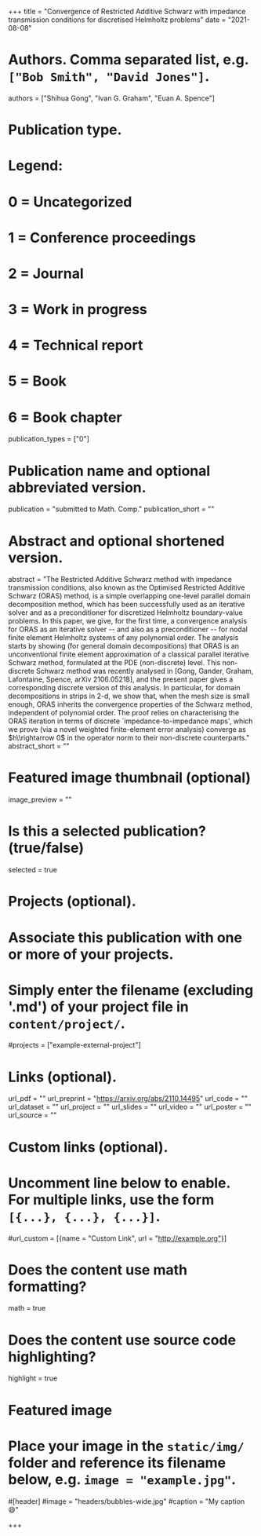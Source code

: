+++
title = "Convergence of Restricted Additive Schwarz with impedance transmission conditions for discretised Helmholtz problems"
date = "2021-08-08"

# Authors. Comma separated list, e.g. `["Bob Smith", "David Jones"]`.
authors = ["Shihua Gong", "Ivan G. Graham", "Euan A. Spence"]

# Publication type.
# Legend:
# 0 = Uncategorized
# 1 = Conference proceedings
# 2 = Journal
# 3 = Work in progress
# 4 = Technical report
# 5 = Book
# 6 = Book chapter
publication_types = ["0"]

# Publication name and optional abbreviated version.
publication = "submitted to Math. Comp."
publication_short = ""

# Abstract and optional shortened version.
abstract = "The  Restricted Additive  Schwarz method  with impedance  transmission conditions, also known as the  Optimised Restricted Additive Schwarz (ORAS)  method,  is a simple overlapping  one-level parallel domain decomposition method, which has been successfully used as an iterative solver and as a preconditioner for   discretized Helmholtz boundary-value problems. In this paper, we give, for the first time, a convergence analysis for ORAS as an iterative solver -- and also as a preconditioner -- for nodal finite element Helmholtz systems of any polynomial order. The analysis starts by showing  (for general domain decompositions)  that ORAS is  an unconventional finite element approximation of a classical parallel iterative Schwarz method, formulated at the PDE (non-discrete) level. This non-discrete Schwarz method was recently analysed in [Gong, Gander, Graham, Lafontaine, Spence, arXiv 2106.05218], and the present paper gives a corresponding discrete version of this analysis. In particular, for  domain decompositions in strips in 2-d, we show that, when the mesh size is small enough, ORAS inherits the convergence properties of the Schwarz method, independent of polynomial order. The proof relies on characterising the ORAS iteration in terms of discrete `impedance-to-impedance maps', which we prove (via a novel weighted finite-element error analysis)  converge as $h\\rightarrow 0$ in the operator norm to their non-discrete counterparts."
abstract_short = ""

# Featured image thumbnail (optional)
image_preview = ""

# Is this a selected publication? (true/false)
selected = true

# Projects (optional).
#   Associate this publication with one or more of your projects.
#   Simply enter the filename (excluding '.md') of your project file in `content/project/`.
#projects = ["example-external-project"]

# Links (optional).
url_pdf = ""
url_preprint = "https://arxiv.org/abs/2110.14495" 
url_code = ""
url_dataset = ""
url_project = ""
url_slides = ""
url_video = ""
url_poster = ""
url_source = ""

# Custom links (optional).
#   Uncomment line below to enable. For multiple links, use the form `[{...}, {...}, {...}]`.
#url_custom = [{name = "Custom Link", url = "http://example.org"}]

# Does the content use math formatting?
math = true

# Does the content use source code highlighting?
highlight = true

# Featured image
# Place your image in the `static/img/` folder and reference its filename below, e.g. `image = "example.jpg"`.
#[header]
#image = "headers/bubbles-wide.jpg"
#caption = "My caption :smile:"

+++

